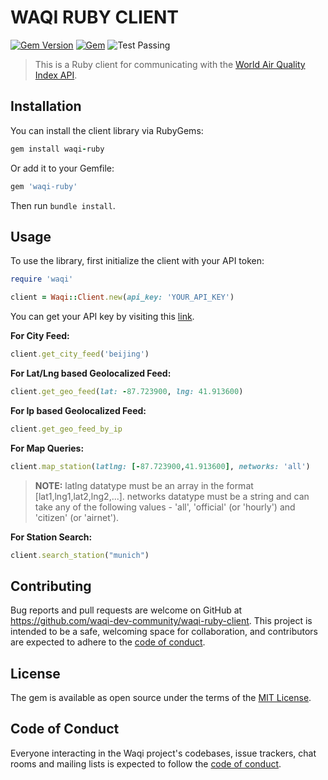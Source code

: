 # WAQI RUBY CLIENT

[![Gem Version](https://img.shields.io/gem/v/waqi-ruby.svg)](https://rubygems.org/gems/waqi-ruby)
[![Gem](https://img.shields.io/gem/dt/waqi-ruby)](https://rubygems.org/gems/waqi-ruby/)
![Test Passing](https://github.com/waqi-dev-community/waqi-ruby-client/actions/workflows/main.yml/badge.svg)

> This is a Ruby client for communicating with the [World Air Quality Index API](https://aqicn.org/json-api/doc).

## Installation

You can install the client library via RubyGems:

```ruby
gem install waqi-ruby
```

Or add it to your Gemfile:

```ruby
gem 'waqi-ruby'
```

Then run `bundle install`.

## Usage

To use the library, first initialize the client with your API token:
```ruby
require 'waqi'

client = Waqi::Client.new(api_key: 'YOUR_API_KEY')
```

You can get your API key by visiting this [link](https://aqicn.org/api/).

**For City Feed:**
```ruby
client.get_city_feed('beijing')
```

**For Lat/Lng based Geolocalized Feed:**
```ruby
client.get_geo_feed(lat: -87.723900, lng: 41.913600)
```

**For Ip based Geolocalized Feed:**
```ruby
client.get_geo_feed_by_ip
```

**For Map Queries:**
```ruby
client.map_station(latlng: [-87.723900,41.913600], networks: 'all')
```

> **NOTE:**
> latlng datatype must be an array in the format [lat1,lng1,lat2,lng2,...].
> networks datatype must be a string and can take any of the following values - 'all', 'official' (or 'hourly') and 'citizen' (or 'airnet').

**For Station Search:**
```ruby
client.search_station("munich")
```

## Contributing

Bug reports and pull requests are welcome on GitHub at https://github.com/waqi-dev-community/waqi-ruby-client. This project is intended to be a safe, welcoming space for collaboration, and contributors are expected to adhere to the [code of conduct](https://github.com/waqi-dev-community/waqi-ruby-client/blob/main/CODE_OF_CONDUCT.md).

## License

The gem is available as open source under the terms of the [MIT License](https://opensource.org/licenses/MIT).

## Code of Conduct

Everyone interacting in the Waqi project's codebases, issue trackers, chat rooms and mailing lists is expected to follow the [code of conduct](https://github.com/waqi-dev-community/waqi-ruby-client/blob/main/CODE_OF_CONDUCT.md).

